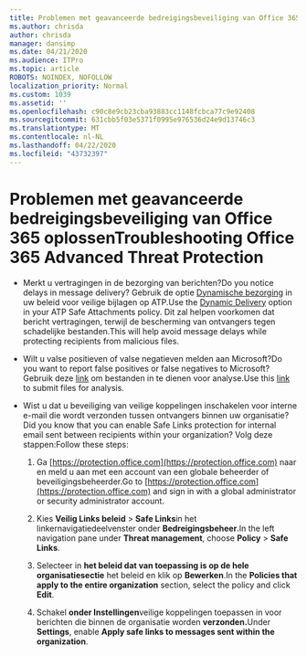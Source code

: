 ```yaml
---
title: Problemen met geavanceerde bedreigingsbeveiliging van Office 365 oplossen
ms.author: chrisda
author: chrisda
manager: dansimp
ms.date: 04/21/2020
ms.audience: ITPro
ms.topic: article
ROBOTS: NOINDEX, NOFOLLOW
localization_priority: Normal
ms.custom: 1039
ms.assetid: ''
ms.openlocfilehash: c90c8e9cb23cba93883cc1148fcbca77c9e92408
ms.sourcegitcommit: 631cbb5f03e5371f0995e976536d24e9d13746c3
ms.translationtype: MT
ms.contentlocale: nl-NL
ms.lasthandoff: 04/22/2020
ms.locfileid: "43732397"
---
```

# <a name="troubleshooting-office-365-advanced-threat-protection"></a><span data-ttu-id="16dfb-102">Problemen met geavanceerde bedreigingsbeveiliging van Office 365 oplossen</span><span class="sxs-lookup"><span data-stu-id="16dfb-102">Troubleshooting Office 365 Advanced Threat Protection</span></span>

- <span data-ttu-id="16dfb-103">Merkt u vertragingen in de bezorging van berichten?</span><span class="sxs-lookup"><span data-stu-id="16dfb-103">Do you notice delays in message delivery?</span></span> <span data-ttu-id="16dfb-104">Gebruik de optie [Dynamische bezorging](https://docs.microsoft.com/office365/securitycompliance/dynamic-delivery-and-previewing) in uw beleid voor veilige bijlagen op ATP.</span><span class="sxs-lookup"><span data-stu-id="16dfb-104">Use the [Dynamic Delivery](https://docs.microsoft.com/office365/securitycompliance/dynamic-delivery-and-previewing) option in your ATP Safe Attachments policy.</span></span> <span data-ttu-id="16dfb-105">Dit zal helpen voorkomen dat bericht vertragingen, terwijl de bescherming van ontvangers tegen schadelijke bestanden.</span><span class="sxs-lookup"><span data-stu-id="16dfb-105">This will help avoid message delays while protecting recipients from malicious files.</span></span>

- <span data-ttu-id="16dfb-106">Wilt u valse positieven of valse negatieven melden aan Microsoft?</span><span class="sxs-lookup"><span data-stu-id="16dfb-106">Do you want to report false positives or false negatives to Microsoft?</span></span> <span data-ttu-id="16dfb-107">Gebruik deze [link](https://www.microsoft.com/wdsi/filesubmission/) om bestanden in te dienen voor analyse.</span><span class="sxs-lookup"><span data-stu-id="16dfb-107">Use this [link](https://www.microsoft.com/wdsi/filesubmission/) to submit files for analysis.</span></span>

- <span data-ttu-id="16dfb-108">Wist u dat u beveiliging van veilige koppelingen inschakelen voor interne e-mail die wordt verzonden tussen ontvangers binnen uw organisatie?</span><span class="sxs-lookup"><span data-stu-id="16dfb-108">Did you know that you can enable Safe Links protection for internal email sent between recipients within your organization?</span></span> <span data-ttu-id="16dfb-109">Volg deze stappen:</span><span class="sxs-lookup"><span data-stu-id="16dfb-109">Follow these steps:</span></span>

  1. <span data-ttu-id="16dfb-110">Ga [https://protection.office.com](https://protection.office.com) naar en meld u aan met een account van een globale beheerder of beveiligingsbeheerder.</span><span class="sxs-lookup"><span data-stu-id="16dfb-110">Go to [https://protection.office.com](https://protection.office.com) and sign in with a global administrator or security administrator account.</span></span>

  2. <span data-ttu-id="16dfb-111">Kies **Veilig Links beleid** \> **Safe Links**in het linkernavigatiedeelvenster onder **Bedreigingsbeheer**.</span><span class="sxs-lookup"><span data-stu-id="16dfb-111">In the left navigation pane under **Threat management**, choose **Policy** \> **Safe Links**.</span></span>

  3. <span data-ttu-id="16dfb-112">Selecteer in **het beleid dat van toepassing is op de hele organisatiesectie** het beleid en klik op **Bewerken**.</span><span class="sxs-lookup"><span data-stu-id="16dfb-112">In the **Policies that apply to the entire organization** section, select the policy and click **Edit**.</span></span>

  4. <span data-ttu-id="16dfb-113">Schakel **onder Instellingen**veilige koppelingen toepassen in voor berichten die binnen de organisatie worden **verzonden.**</span><span class="sxs-lookup"><span data-stu-id="16dfb-113">Under **Settings**, enable **Apply safe links to messages sent within the organization**.</span></span>
